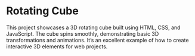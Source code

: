 
# Rotating Cube
This project showcases a 3D rotating cube built using HTML, CSS, and JavaScript. The cube spins smoothly, demonstrating basic 3D transformations and animations. It’s an excellent example of how to create interactive 3D elements for web projects.
